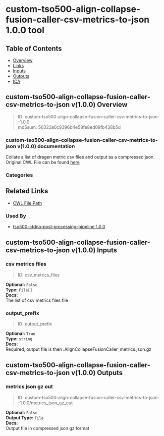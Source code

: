 
custom-tso500-align-collapse-fusion-caller-csv-metrics-to-json 1.0.0 tool
=========================================================================

## Table of Contents
  
- [Overview](#custom-tso500-align-collapse-fusion-caller-csv-metrics-to-json-v100-overview)  
- [Links](#related-links)  
- [Inputs](#custom-tso500-align-collapse-fusion-caller-csv-metrics-to-json-v100-inputs)  
- [Outputs](#custom-tso500-align-collapse-fusion-caller-csv-metrics-to-json-v100-outputs)  
- [ICA](#ica)  


## custom-tso500-align-collapse-fusion-caller-csv-metrics-to-json v(1.0.0) Overview



  
> ID: custom-tso500-align-collapse-fusion-caller-csv-metrics-to-json--1.0.0  
> md5sum: 50323a0c9396b4e58fe8ed09fb438b5d

### custom-tso500-align-collapse-fusion-caller-csv-metrics-to-json v(1.0.0) documentation
  
Collate a list of dragen metric csv files and output as a compressed json.
Original CWL File can be found [here](https://github.com/YinanWang16/tso500-ctdna-post-processing/blob/main/cwl/tools/tsv2json/tsv2json.cwl)

### Categories
  


## Related Links
  
- [CWL File Path](../../../../../../tools/custom-tso500-align-collapse-fusion-caller-csv-metrics-to-json/1.0.0/custom-tso500-align-collapse-fusion-caller-csv-metrics-to-json__1.0.0.cwl)  


### Used By
  
- [tso500-ctdna-post-processing-pipeline 1.0.0](../../../workflows/tso500-ctdna-post-processing-pipeline/1.0.0/tso500-ctdna-post-processing-pipeline__1.0.0.md)  

  


## custom-tso500-align-collapse-fusion-caller-csv-metrics-to-json v(1.0.0) Inputs

### csv metrics files



  
> ID: csv_metrics_files
  
**Optional:** `False`  
**Type:** `File[]`  
**Docs:**  
The list of csv metrics files file


### output_prefix



  
> ID: output_prefix
  
**Optional:** `True`  
**Type:** `string`  
**Docs:**  
Required, output file is then <this>.AlignCollapseFusionCaller_metrics.json.gz

  


## custom-tso500-align-collapse-fusion-caller-csv-metrics-to-json v(1.0.0) Outputs

### metrics json gz out



  
> ID: custom-tso500-align-collapse-fusion-caller-csv-metrics-to-json--1.0.0/metrics_json_gz_out  

  
**Optional:** `False`  
**Output Type:** `File`  
**Docs:**  
Output file in compressed json gz format
  

  

